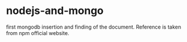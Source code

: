 # nodejs-and-mongo
first mongodb insertion and finding of the document. Reference is taken from npm official website.
